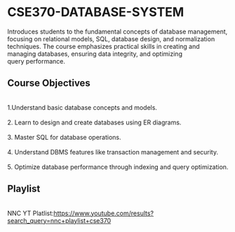 # CSE370-DATABASE-SYSTEM

<p>Introduces students to the fundamental concepts of database management, focusing on relational models, SQL, database design, and normalization techniques. The course emphasizes practical skills in creating and managing databases, ensuring data integrity, and optimizing query performance.</p>

## **Course Objectives**
<br>1.Understand basic database concepts and models.</br>
<br>2.	Learn to design and create databases using ER diagrams.</br>
<br>3.	Master SQL for database operations.</br>
<br>4.	Understand DBMS features like transaction management and security.</br>
<br>5.	Optimize database performance through indexing and query optimization.</br>

## **Playlist**
<br> NNC YT Platlist:https://www.youtube.com/results?search_query=nnc+playlist+cse370</br>
